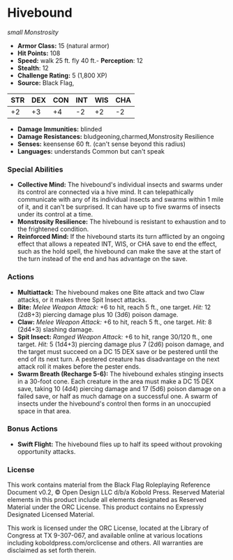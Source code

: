 # Hivebound

*small* *Monstrosity*

- **Armor Class:** 15 (natural armor)
- **Hit Points:** 108 
- **Speed:** walk 25 ft. fly 40 ft.- **Perception**: 12
- **Stealth**: 12
- **Challenge Rating:** 5 (1,800 XP)
- **Source:** Black Flag,

| STR | DEX | CON | INT | WIS | CHA |
| --- | --- | --- | --- | --- | --- |
| +2 | +3 | +4 | -2 | +2 | -2 |

- **Damage Immunities:** blinded
- **Damage Resistances:** bludgeoning,charmed,Monstrosity Resilience
- **Senses:** keensense 60 ft. (can't sense beyond this radius)
- **Languages:** understands Common but can't speak

### Special Abilities

- **Collective Mind:** The hivebound's individual insects and swarms under its control are connected via a hive mind. It can telepathically communicate with any of its individual insects and swarms within 1 mile of it, and it can't be surprised. It can have up to five swarms of insects under its control at a time.
- **Monstrosity Resilience:** The hivebound is resistant to exhaustion and to the frightened condition.
- **Reinforced Mind:** If the hivebound starts its turn afflicted by an ongoing effect that allows a repeated INT, WIS, or CHA save to end the effect, such as the hold spell, the hivebound can make the save at the start of the turn instead of the end and has advantage on the save.

### Actions

- **Multiattack:** The hivebound makes one Bite attack and two Claw attacks, or it makes three Spit Insect attacks.
- **Bite:** _Melee Weapon Attack:_ +6 to hit, reach 5 ft., one target. _Hit:_ 12 (2d8+3) piercing damage plus 10 (3d6) poison damage.
- **Claw:** _Melee Weapon Attack:_ +6 to hit, reach 5 ft., one target. _Hit:_ 8 (2d4+3) slashing damage.
- **Spit Insect:** _Ranged Weapon Attack:_ +6 to hit, range 30/120 ft., one target. _Hit:_ 5 (1d4+3) piercing damage plus 7 (2d6) poison damage, and the target must succeed on a DC 15 DEX save or be pestered until the end of its next turn. A pestered creature has disadvantage on the next attack roll it makes before the pester ends.
- **Swarm Breath (Recharge 5-6):** The hivebound exhales stinging insects in a 30-foot cone. Each creature in the area must make a DC 15 DEX save, taking 10 (4d4) piercing damage and 17 (5d6) poison damage on a failed save, or half as much damage on a successful one. A swarm of insects under the hivebound's control then forms in an unoccupied space in that area.

### Bonus Actions

- **Swift Flight:** The hivebound flies up to half its speed without provoking opportunity attacks.


### License

This work contains material from the Black Flag Roleplaying Reference Document v0.2, © Open Design LLC d/b/a Kobold Press. Reserved Material elements in this product include all elements designated as Reserved Material under the ORC License. This product contains no Expressly Designated Licensed Material.

This work is licensed under the ORC License, located at the Library of Congress at TX 9-307-067, and available online at various locations including koboldpress.com/orclicense and others. All warranties are disclaimed as set forth therein.
